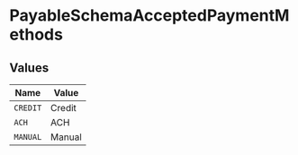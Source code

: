 # PayableSchemaAcceptedPaymentMethods


## Values

| Name     | Value    |
| -------- | -------- |
| `CREDIT` | Credit   |
| `ACH`    | ACH      |
| `MANUAL` | Manual   |